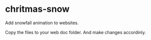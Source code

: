 # chritmas-snow

Add snowfall animation to websites.



Copy the files to your web doc folder.
And make changes accordinly.
